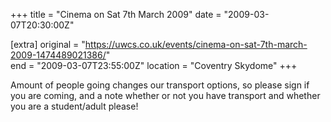 +++
title = "Cinema on Sat 7th March 2009"
date = "2009-03-07T20:30:00Z"

[extra]
original = "https://uwcs.co.uk/events/cinema-on-sat-7th-march-2009-1474489021386/"    
end = "2009-03-07T23:55:00Z"
location = "Coventry Skydome"
+++

Amount of people going changes our transport options, so please sign if you are coming, and a note whether or not you have transport and whether you are a student/adult please\!

